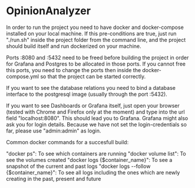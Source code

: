 # OpinionAnalyzer

In order to run the project you need to have docker and docker-compose installed on your local machine. If this pre-conditions are true, just run "./run.sh" inside the project folder from the command line, and the project should build itself and run dockerized on your machine.

Ports :8080 and :5432 need to be freed before building the project in order for Grafana and Postgres to be allocated in those ports. If you cannot free this ports, you need to change the ports then inside the docker-compose.yml so that the project can be started correctly. 

If you want to see the database relations you need to bind a database interface to the postgresql image (usually through the port :5432). 

If you want to see Dashboards or Grafana itself, just open your browser (tested with Chrome and Firefox only at the moment) and type into the url field "localhost:8080". This should lead you to Grafana. Grafana might also ask you for login details. Because we have not set the login-credentials so far, please use "admin:admin" as login. 

Common docker commands for a succesfull build:

"docker ps": To see which containers are running
"docker volume list": To see the volumes created
"docker logs {$container_name}": To see a snapshot of the current and past logs
"docker logs --follow {$container_name}": To see all logs including the ones which are newly creating in the past, present and future
